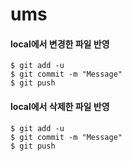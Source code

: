 # ums


#### local에서 변경한 파일 반영
~~~
$ git add -u
$ git commit -m "Message"
$ git push
~~~


#### local에서 삭제한 파일 반영
~~~
$ git add -u
$ git commit -m "Message"
$ git push
~~~
